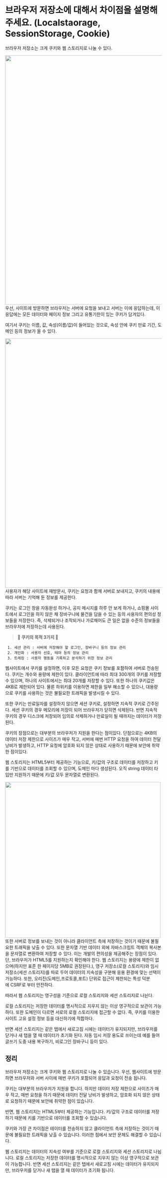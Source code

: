 # 브라우저 저장소에 대해서 차이점을 설명해 주세요. (Localstaorage, SessionStorage, Cookie)

브라우저 저장소는 크게 쿠키와 웹 스토리지로 나눌 수 있다.

<img src="https://github.com/moeyg/Front-end-Knowledge/blob/981fc440507bd2107748655a0a45288e1ce95c49/Images/Browser-Storage/Browser-Storage-1.png" width="800px" />
 우선, 사이트에 방문하면 브라우저는 서버에 요청을 보내고 서버는 이에 응답하는데, 이 응답에는 모든 데이터와 페이지 정보 그리고 유통기한이 있는 쿠키가 담겨있다.

 여기서 쿠키는 이름, 값, 속성(이름/값)이 들어있는 것으로, 속성 안에 쿠키 만료 기간, 도메인 등의 정보가 올 수 있다.

<img src="https://github.com/moeyg/Front-end-Knowledge/blob/981fc440507bd2107748655a0a45288e1ce95c49/Images/Browser-Storage/Browser-Storage-2.png" width="800px" />
 사용자가 해당 사이트에 재방문시, 쿠키는 요청과 함께 서버로 보내지고, 쿠키의 내용에 따라 서버는 기억해 둔 정보를 제공한다.

 쿠키는 로그인 창을 자동완성 하거나, 공지 메시지를 하루 안 보게 하거나, 쇼핑몰 사이트에서 로그인을 하지 않은 채 장바구니에 물건을 담을 수 있는 등의 사용자의 편의성 정보들을 저장한다. 즉, 삭제되거나 조작되거나 가로채어도 큰 일은 없을 수준의 정보들을 브라우저에 저장하는데 사용된다.

> **🍪 쿠키의 목적 3가지 🍪**

     1. 세션 관리 : 서버에 저장해야 할 로그인, 장바구니 등의 정보 관리
     2. 개인화 : 사용자 선호, 테마 등의 정보 관리
     3. 트레킹 : 사용자 행동을 기록하고 분석하기 위한 정보 관리
> 

 웹사이트에서 쿠키를 설정하면, 이후 모든 요청은 쿠키 정보를 포함하여 서버로 전송된다. 쿠키는 개수와 용량에 제한이 있다. 클라이언트에 따라 최대 300개의 쿠키를 저장할 수 있으며, 하나의 사이트에서는 최대 20개를 저장할 수 있다. 또한 하나의 쿠키값은 4KB로 제한되어 있다. 물론 하위키를 이용하면 제한을 일부 해소할 수 있으나, 대용량으로 쿠키를 사용하는 것은 불필요한 트래픽을 발생시킬 수 있다.

 또한 쿠키는 만료일자를 설정하지 않으면 세션 쿠키로, 설정하면 지속적 쿠키로 간주된다. 세션 쿠키의 경우 메모리에 저장이 되어 브라우저가 닫히면 삭제된다. 반면 지속적 쿠키의 경우 디스크에 저장되어 임의로 삭제하거나 만료일이 될 때까지는 데이터가 저장된다.

 쿠키의 장점으로는 대부분의 브라우저가 지원을 한다는 점이있다. 단점으로는 4KB의 데이터 저장 제한으로 사이즈가 매우 작고, 서버에 매번 HTTP 요청을 하여 데이터 전달 낭비가 발생하고, HTTP 요청에 암호화 되지 않은 상태로 사용하기 때문에 보안에 취약한 점이있다.

 웹 스토리지는 HTML5부터 제공하는 기능으로, 키/값의 구조로 데이터를 저장하고 키를 기반으로 데이터를 조회할 수 있으며, 도메인 마다 생성된다. 오직 string 데이터 타입만 지원하기 때문에 키/값 모두 문자열로 변환된다.

<img src="https://github.com/moeyg/Front-end-Knowledge/blob/981fc440507bd2107748655a0a45288e1ce95c49/Images/Browser-Storage/Browser-Storage-3.png" width="500px" />
 또한 서버로 정보를 보내는 것이 아니라 클라이언트 측에 저장하는 것이기 때문에 불필요한 트래픽을 낮출 수 있다.
 또한 문자열 기반 데이터 외에 자바스크립트 객체의 복사본을 문자열로 변환하여 저장할 수 있다. 이는 개발의 편의성을 제공해주는 장점이 있다. 단, 브라우저가 HTML5를 지원하는지 확인해야 한다.
 웹 스토리지는 용량에 제한이 없으며(하지만 표준 한 페이지당 5MB로 권장된다.), 영구 저장소(로컬 스토리지)와 임시 저장소(세션 스토리지)를 따로 두어 데이터의 지속성을 구분해 응용 환경에 맞는 선택이 가능하다. 또한, 오리진(도메인,프로토콜,포트) 단위로 접근이 제한되는 특성 덕분에 CSRF로 부터 안전하다.

 따라서 웹 스토리지는 영구성을 기준으로 로컬 스토리지와 세션 스토리지로 나뉜다.

 로컬 스토리지는 저장한 데이터를 명시적으로 지우지 않는 이상 영구적으로 보관이 가능하다. 또한 도메인이 다르면 서로의 로컬 스토리지에 접근할 수 없다. 즉, 쿠키를 이용한 사이트 고유 설정 정보 등을 대신하기에 적합하다.

 반면 세션 스토리지는 같은 탭에서 새로고침 시에는 데이터가 유지되지만, 브라우저를 닫거나 새 탭을 열 때 데이터가 초기화 된다. 자동 임시 저장 용도로 쓰이는데 예를 들어 글쓰기 도중 내용 복구하기, 비로그인 장바구니 등이 있다.

## 정리

  브라우저 저장소는 크게 쿠키와 웹 스토리지로 나눌 수 있습니다. 우선, 웹사이트에 방문하면 브라우저와 서버 사이에 매번 쿠키가 포함되어 응답과 요청이 전송 됩니다.

 쿠키는 대부분의 브라우저가 지원을 합니다. 하지만 데이터 저장 제한으로 사이즈가 매우 작고, 매번 요청을 하기 때문에 데이터 전달 낭비가 발생하고, 암호화 되지 않은 상태로 요청하기 때문에 보안에 취약한 점이 있습니다.

 반면, 웹 스토리지는 HTML5부터 제공하는 기능입니다. 키/값의 구조로 데이터를 저장하기 때문에 키를 기반으로 데이터를 조회할 수 있습니다.

 쿠키와 가장 큰 차이점은 테이터를 전송하지 않고 클라이언트 측에 저장하는 것이기 때문에 불필요한 트래픽을 낮출 수 있습니다. 이러한 점에서 보안 문제도 해결할 수 있습니다.

 웹 스토리지는 데이터의 지속성 여부를 기준으로 로컬 스토리지와 세션 스토리지로 나뉩니다. 로컬 스토리지는 저장한 데이터를 명시적으로 지우지 않는 이상 영구적으로 보관이 가능합니다. 반면 세션 스토리지는 같은 탭에서 새로고침 시에는 데이터가 유지되지만, 브라우저를 닫거나 새 탭을 열 때 데이터가 초기화 됩니다.
